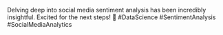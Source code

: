 Delving deep into social media sentiment analysis has been incredibly insightful. Excited for the next steps! 🚀 #DataScience #SentimentAnalysis #SocialMediaAnalytics
